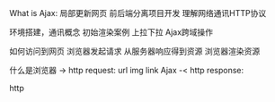 What is Ajax:
局部更新网页
前后端分离项目开发
理解网络通讯HTTP协议

环境搭建，通讯概念
初始渲染案例
上拉下拉
Ajax跨域操作

如何访问到网页
浏览器发起请求
从服务器响应得到资源
浏览器渲染资源

什么是浏览器
-> http request:
  url
  img
  link
  Ajax
-< http response:


http